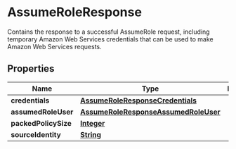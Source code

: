 

# AssumeRoleResponse

Contains the response to a successful <a>AssumeRole</a> request, including temporary Amazon Web Services credentials that can be used to make Amazon Web Services requests. 

## Properties

| Name | Type | Description | Notes |
|------------ | ------------- | ------------- | -------------|
|**credentials** | [**AssumeRoleResponseCredentials**](AssumeRoleResponseCredentials.md) |  |  [optional] |
|**assumedRoleUser** | [**AssumeRoleResponseAssumedRoleUser**](AssumeRoleResponseAssumedRoleUser.md) |  |  [optional] |
|**packedPolicySize** | [**Integer**](Integer.md) |  |  [optional] |
|**sourceIdentity** | [**String**](String.md) |  |  [optional] |



